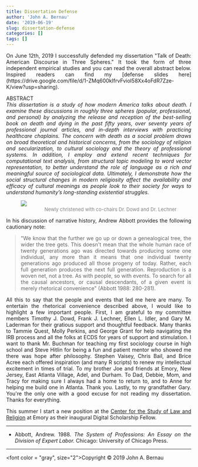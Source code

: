 ```yaml
---
title: Dissertation Defense
author: 'John A. Bernau'
date: '2019-06-19'
slug: dissertation-defense
categories: []
tags: []
---
```

<div align = "justify">
On June 12th, 2019 I successfully defended my dissertation "Talk of Death: American Discourse in Three Spheres." It took the form of three independent empirical studies and you can read the overall abstract below. Inspired readers can find my [defense slides here](https://drive.google.com/file/d/1-ZMq600kIfrvFvioI58Xx4oFdR7Zze-K/view?usp=sharing). 
  
ABSTRACT  
*This dissertation is a study of how modern America talks about death. I examine these discussions in roughly three spheres (popular, professional, and personal) by analyzing the release and reception of the best-selling book on death and dying in the past fifty years, over seventy years of professional journal articles, and in-depth interviews with practicing healthcare chaplains. The concern with death as a social problem draws on broad theoretical and historical concerns, from the sociology of religion and secularization, to cultural sociology and the theory of professional systems. In addition, I employ and extend recent techniques for computational text analysis, from structural topic modeling to word vector representation, to better understand the role of language as a rich and meaningful source of sociological data. Ultimately, I demonstrate how the social structural changes in modern religiosity affect the availability and efficacy of cultural meanings as people look to their society for ways to understand humanity’s long-standing existential struggles.*

<figure>
<img src="/blog/defense.jpg"/ style=”transform:rotate(90deg);”>
<div align = "right">
<font color = "gray", size="2">
<figcaption>Newly christened with co-chairs Dr. Dowd and Dr. Lechner</figcaption>
</font>
</figure>

<div align = "justify">
In his discussion of narrative history, Andrew Abbott provides the following cautionary note:

> "We know that the further we go up or down a genealogical tree, the wider the tree gets. This doesn't mean that the whole human race of twenty generations ago was directed towards producing some one individual, any more than it means that one individual twenty generations ago produced all those progeny of today. Rather, each full generation produces the next full generation. Reproduction is a woven net, not a tree. As with people, so with events. To search for all the causal ancestors, or causal descendants, of a given event is merely rhetorical convenience" (Abbott 1988: 280-281).

All this to say that the people and events that led me here are many. To entertain the rhetorical convenience described above, I would like to highlight a few important people. First, I am grateful to my committee members Timothy J. Dowd, Frank J. Lechner, Ellen L. Idler, and Gary M. Laderman for their gratious support and thoughtful feedback. Many thanks to Tammie Quest, Molly Perkins, and George Grant for help navigating the IRB process and all the folks at ECDS for years of support and stimulation. I want to thank Mr. Buchman for teaching my first sociology course in high school and Steve Hitlin for being a fun and patient mentor who showed me there was hope after philosophy. Stephen Vaisey, Chris Bail, and Brice Acree each offered inspiration (and many R scripts) to renew my intellectual excitement in times of trial. To my brother Joe and friends at Emory, New Jersey, East Atlanta Village, Adel, and Durham. To Dad, Debbie, Mom, and Tracy for making sure I always had a home to return to, and to Anne for helping me build one in Atlanta. Thank you. Lastly, to my grandfather Gary. You're the only one with a good excuse for not reading my dissertation. Thanks for everything. 

This summer I start a new position at the [Center for the Study of Law and Religion](http://cslr.law.emory.edu/) at Emory as their inaugural Digital Scholarship Fellow.

---

* Abbott, Andrew. 1988. *The System of Professions: An Essay on the Division of Expert Labor.* Chicago: University of Chicago Press.


___

<font color = "gray", size="2">Copyright &copy; 2019 John A. Bernau</font>